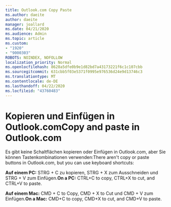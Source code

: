 ```yaml
---
title: Outlook.com Copy Paste
ms.author: daeite
author: daeite
manager: joallard
ms.date: 04/21/2020
ms.audience: Admin
ms.topic: article
ms.custom:
- "1920"
- "9000303"
ROBOTS: NOINDEX, NOFOLLOW
localization_priority: Normal
ms.openlocfilehash: 8628a5dfe0b9e1d82bd7a43173221f6c1c107cbb
ms.sourcegitcommit: 631cbb5f03e5371f0995e976536d24e9d13746c3
ms.translationtype: MT
ms.contentlocale: de-DE
ms.lasthandoff: 04/22/2020
ms.locfileid: "43760483"
---
```

# <a name="copy-and-paste-in-outlookcom"></a><span data-ttu-id="bb504-102">Kopieren und Einfügen in Outlook.com</span><span class="sxs-lookup"><span data-stu-id="bb504-102">Copy and paste in Outlook.com</span></span>

<span data-ttu-id="bb504-103">Es gibt keine Schaltflächen kopieren oder Einfügen in Outlook.com, aber Sie können Tastenkombinationen verwenden:</span><span class="sxs-lookup"><span data-stu-id="bb504-103">There aren't copy or paste buttons in Outlook.com, but you can use keyboard shortcuts:</span></span>

<span data-ttu-id="bb504-104">**Auf einem PC:** STRG + C zu kopieren, STRG + X zum Ausschneiden und STRG + V zum Einfügen.</span><span class="sxs-lookup"><span data-stu-id="bb504-104">**On a PC:** CTRL+C to copy, CTRL+X to cut, and CTRL+V to paste.</span></span>

<span data-ttu-id="bb504-105">**Auf einem Mac:** CMD + C to Copy, CMD + X to Cut und CMD + V zum Einfügen.</span><span class="sxs-lookup"><span data-stu-id="bb504-105">**On a Mac:** CMD+C to copy, CMD+X to cut, and CMD+V to paste.</span></span>